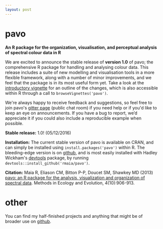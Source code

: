 ```yaml
---
layout: post
---
```

# pavo

**An R package for the organization, visualisation, and perceptual analysis of spectral colour data in R**

We are excited to announce the stable release of **version 1.0** of pavo; the comprehensive R package for handling and analysing colour data. This release includes a suite of new modelling and visualisation tools in a more flexible framework, along with a number of minor improvements, and we feel that the package is in its most useful form yet. Take a look at the [introductory vignette](http://tomwhite.io/pavo-1_0.html) for an outline of the changes, which is also accessible within R through a call to ```browseVignettes('pavo')```.

We're always happy to receive feedback and suggestions, so feel free to join pavo's [gitter page](https://gitter.im/r-pavo/help) (public chat room) if you need help or if you'd like to keep an eye on announcements. If you have a bug to report, we’d appreciate it if you could also include a reproducible example when possible.

**Stable release:** 1.0! (05/12/2016)

**Installation:** The current stable version of pavo is available on CRAN, and can simply be installed using ```install.packages('pavo')``` within R. The bleeding-edge version is on [github](https://github.com/rmaia/pavo), and is most easily installed with Hadley Wickham's [devtools](https://github.com/hadley/devtools) package, by running ```devtools::install_github('rmaia/pavo')```.  

**Citation:** Maia R, Eliason CM, Bitton P-P, Doucet SM, Shawkey MD (2013) [pavo: an R package for the analysis, visualization and organization of spectral data](http://dx.doi.org/10.1111/2041-210X.12069). Methods in Ecology and Evolution, 4(10):906-913.

# other

You can find my half-finished projects and anything that might be of broader use on [github](https://github.com/thomased).
